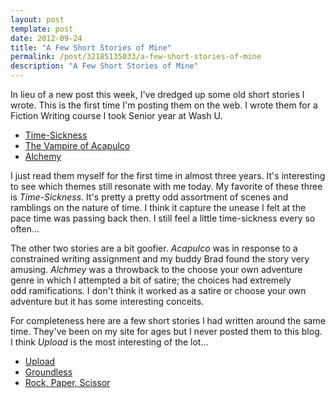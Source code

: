 ```yaml
---
layout: post
template: post
date: 2012-09-24
title: "A Few Short Stories of Mine"
permalink: /post/32185135033/a-few-short-stories-of-mine
description: "A Few Short Stories of Mine"
---
```

<p>In lieu of a new post this week, I've dredged up some old short stories I wrote. This is the first time I'm posting them on the web. I wrote them for a Fiction Writing course I took Senior year at Wash U.</p>&#13;
<ul><li><a href="http://randylubin.com/fiction/time-sickness.pdf" target="_blank">Time-Sickness</a></li>&#13;
<li><a href="http://randylubin.com/fiction/acapulco.pdf">The Vampire of Acapulco</a></li>&#13;
<li><a href="http://randylubin.com/fiction/alchemy.pdf" target="_blank">Alchemy</a></li>&#13;
</ul><p>I just read them myself for the first time in almost three years. It's interesting to see which themes still resonate with me today. My favorite of these three is <em>Time-Sickness</em>. It's pretty a pretty odd assortment of scenes and ramblings on the nature of time. I think it capture the unease I felt at the pace time was passing back then. I still feel a little time-sickness every so often...</p>&#13;
<p>The other two stories are a bit goofier. <em>Acapulco</em> was in response to a constrained writing assignment and my buddy Brad found the story very amusing. <em>Alchmey</em> was a throwback to the choose your own adventure genre in which I attempted a bit of satire; the choices had extremely odd ramifications. I don't think it worked as a satire or choose your own adventure but it has some interesting conceits.</p>&#13;
<p>For completeness here are a few short stories I had written around the same time. They've been on my site for ages but I never posted them to this blog. I think <em>Upload</em> is the most interesting of the lot...</p>&#13;
<ul><li><a href="http://randylubin.com/fiction/upload.pdf">Upload</a></li>&#13;
<li><a href="http://randylubin.com/fiction/groundless.html">Groundless</a></li>&#13;
<li><a href="http://randylubin.com/fiction/rock_paper_scissor.html">Rock, Paper, Scissor</a></li>&#13;
</ul>